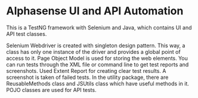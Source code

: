 
# Alphasense UI and API Automation

This is a TestNG framework with Selenium and Java, which contains UI and API test classes.

Selenium Webdriver is created with singleton design pattern. This way, a class has only one instance of the driver and provides a global point of access to it.
Page Object Model is used for storing the web elements.
You can run tests through the XML file or command line to get test reports and screenshots.
Used Extent Report for creating clear test results.
A screenshot is taken of failed tests.
In the utility package, there are ReusableMethods class and JSUtils class which have useful methods in it.
POJO classes are used for API tests.
